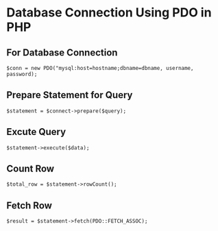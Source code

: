 # Database Connection Using PDO in PHP

## For Database Connection

 `$conn = new PDO("mysql:host=hostname;dbname=dbname, username, password);`

## Prepare Statement for Query

`$statement = $connect->prepare($query);`

## Excute Query 

`$statement->execute($data);`

## Count Row

`$total_row = $statement->rowCount();`

## Fetch Row

`$result = $statement->fetch(PDO::FETCH_ASSOC);`